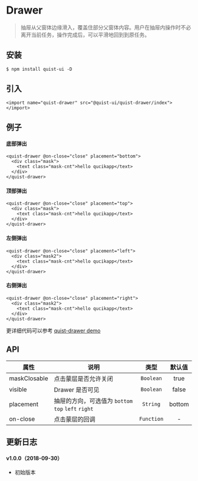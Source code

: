 # Drawer

> 抽屉从父窗体边缘滑入，覆盖住部分父窗体内容。用户在抽屉内操作时不必离开当前任务，操作完成后，可以平滑地回到到原任务。


## 安装

```js{4}
$ npm install quist-ui -D
```

## 引入
```js{4}
<import name="quist-drawer" src="@quist-ui/quist-drawer/index"></import>
```

## 例子

#### 底部弹出

```js{4}
<quist-drawer @on-close="close" placement="bottom">
  <div class="mask">
    <text class="mask-cnt">hello qucikapp</text>
  </div>
</quist-drawer>
```

#### 顶部弹出

```js{4}
<quist-drawer @on-close="close" placement="top">
  <div class="mask">
    <text class="mask-cnt">hello qucikapp</text>
  </div>
</quist-drawer>
```

#### 左侧弹出

```js{4}
<quist-drawer @on-close="close" placement="left">
  <div class="mask2">
    <text class="mask-cnt">hello qucikapp</text>
  </div>
</quist-drawer>
```

#### 右侧弹出

```js{4}
<quist-drawer @on-close="close" placement="right">
  <div class="mask2">
    <text class="mask-cnt">hello qucikapp</text>
  </div>
</quist-drawer>
```

更详细代码可以参考 [quist-drawer demo](https://github.com/JDsecretFE/quist-ui/tree/master/src/Drawer/index.ux)

## API 

| 属性 | 说明 | 类型 | 默认值 |
|-------------|------------|:--------:|:-----:|
| maskClosable | 点击蒙层是否允许关闭 | `Boolean` | true |
| visible | Drawer 是否可见 | `Boolean` | false |
| placement | 抽屉的方向，可选值为 `bottom` `top` `left` `right` | `String` | bottom |
| on-close | 点击蒙层的回调 | `Function` | - |


## 更新日志

#### v1.0.0（2018-09-30）
* 初始版本
